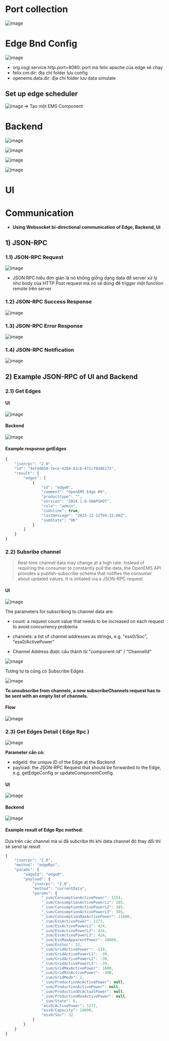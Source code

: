 # Port collection
![image](https://github.com/minhthuong031103/OpenEms-Docs/assets/101078033/6cf4a67f-0987-4fea-a07f-404d2227beee)


# Edge Bnd Config
![image](https://github.com/minhthuong031103/OpenEms-Docs/assets/101078033/993e8787-f06d-421a-9129-6ee7da737479)

- org.osgi.service.http.port=8080: port mà felix apache của edge sẽ chạy
- felix.cm.dir: địa chỉ folder lưu config
- openems.data.dir: địa chỉ folder lưu data simulate

## Set up edge scheduler 
![image](https://github.com/minhthuong031103/OpenEms-Docs/assets/101078033/1e02617a-cb96-4834-a0d4-bd75bd27feb5)
=> Tạo một EMS Component


# Backend
![image](https://github.com/minhthuong031103/OpenEms-Docs/assets/101078033/bc021131-876a-484a-b12b-21bd118edaaa)

![image](https://github.com/minhthuong031103/OpenEms-Docs/assets/101078033/5ba10e3a-ddd7-4350-8654-07c56c0c219c)

![image](https://github.com/minhthuong031103/OpenEms-Docs/assets/101078033/7a795b37-d756-4459-97e5-0284ced0d420)



![image](https://github.com/minhthuong031103/OpenEms-Docs/assets/101078033/1f2dafd3-52ca-43b5-b816-ff15a574232f)



# UI 





# Communication
- **Using Websocket bi-directional communication of Edge, Backend, Ui**


## 1) JSON-RPC 

### 1.1) JSON-RPC Request
![image](https://github.com/minhthuong031103/OpenEms-Docs/assets/101078033/db887315-369b-428e-96c5-96e7e2f09912)

- JSON RPC hiểu đơn giản là nó không giống dạng data để server xử lý như body của HTTP Post request mà nó sẽ dùng để trigger một function remote trên server


### 1.2) JSON-RPC Success Response
![image](https://github.com/minhthuong031103/OpenEms-Docs/assets/101078033/ff6bec11-9264-4bf1-8fa0-89f384080e91)



### 1.3) JSON-RPC Error Response
![image](https://github.com/minhthuong031103/OpenEms-Docs/assets/101078033/1d1a83f3-a3bd-4740-b11a-a2b71b79be90)


### 1.4) JSON-RPC Notification
![image](https://github.com/minhthuong031103/OpenEms-Docs/assets/101078033/27e36256-7f62-4ab4-86ce-51163fe73349)


## 2) Example JSON-RPC of UI and Backend

### 2.1) Get Edges
#### UI 
![image](https://github.com/minhthuong031103/OpenEms-Docs/assets/101078033/5aa09850-0902-4286-9a59-644de0ee05a7)
  
#### Backend
![image](https://github.com/minhthuong031103/OpenEms-Docs/assets/101078033/14cac11e-4675-45f3-af0d-689fa27b8887)

#### Example response getEdges
```js
{
    "jsonrpc": "2.0",
    "id": "4efdd058-7ece-4204-82c8-472c78d46173",
    "result": {
        "edges": [
            {
                "id": "edge0",
                "comment": "OpenEMS Edge #0",
                "producttype": "",
                "version": "2024.1.0-SNAPSHOT",
                "role": "admin",
                "isOnline": true,
                "lastmessage": "2023-12-12T04:15:00Z",
                "sumState": "OK"
            }
        ]
    }
}
```

### 2.2) Subsribe channel
>Real-time channel data may change at a high rate. Instead of requiring the consumer to constantly pull the data, the OpenEMS API provides a publish-subscribe schema that notifies the consumer about updated values. It is initiated via a JSON-RPC request

#### UI

![image](https://github.com/minhthuong031103/OpenEms-Docs/assets/101078033/f617c901-5ef7-4c5e-bc23-7ce033d9bb59)

The parameters for subscribing to channel data are:

- count: a request count value that needs to be increased on each request to avoid concurrency problems

- channels: a list of channel addresses as strings, e.g. "ess0/Soc", "ess0/ActivePower"
- Channel Address được cấu thành từ "component-Id" / "ChannelId"

![image](https://github.com/minhthuong031103/OpenEms-Docs/assets/101078033/7b076e85-a098-4f61-b637-aaa6a21541f1)

Tương tự ta cũng có Subscribe Edges

![image](https://github.com/minhthuong031103/OpenEms-Docs/assets/101078033/74e040a1-223f-4eec-b118-786c19f20624)



**To unsubscribe from channels, a new subscribeChannels request has to be sent with an empty list of channels.**

#### Flow 
![image](https://github.com/minhthuong031103/OpenEms-Docs/assets/101078033/9d56e77b-ff74-47b0-b371-5e72145ceaf9)


### 2.3) Get Edges Detail ( Edge Rpc )
![image](https://github.com/minhthuong031103/OpenEms-Docs/assets/101078033/d25e9a01-4ec4-4e0c-a276-cce3c088f560)

**Parameter cần có:**
- edgeId: the unique ID of the Edge at the Backend
- payload: the JSON-RPC Request that should be forwarded to the Edge, e.g. getEdgeConfig or updateComponentConfig.
#### UI

![image](https://github.com/minhthuong031103/OpenEms-Docs/assets/101078033/880ccd6b-1946-485d-90ad-7f17a645d8a7)


#### Backend

![image](https://github.com/minhthuong031103/OpenEms-Docs/assets/101078033/b131b5b5-7526-41e4-a615-b9c1ea8a5f5f)

#### Example result of Edge Rpc method:
Dựa trên các channel mà ui đã subcribe thì khi data channel đó thay đổi thì sẽ send lại result
```js
{
    "jsonrpc": "2.0",
    "method": "edgeRpc",
    "params": {
        "edgeId": "edge0",
        "payload": {
            "jsonrpc": "2.0",
            "method": "currentData",
            "params": {
                "_sum/ConsumptionActivePower": 1154,
                "_sum/ConsumptionActivePowerL1": 385,
                "_sum/ConsumptionActivePowerL2": 385,
                "_sum/ConsumptionActivePowerL3": 385,
                "_sum/ConsumptionMaxActivePower": 11800,
                "_sum/EssActivePower": 1272,
                "_sum/EssActivePowerL1": 424,
                "_sum/EssActivePowerL2": 424,
                "_sum/EssActivePowerL3": 424,
                "_sum/EssMaxApparentPower": 10000,
                "_sum/EssSoc": 32,
                "_sum/GridActivePower": -118,
                "_sum/GridActivePowerL1": -39,
                "_sum/GridActivePowerL2": -39,
                "_sum/GridActivePowerL3": -39,
                "_sum/GridMaxActivePower": 1800,
                "_sum/GridMinActivePower": -300,
                "_sum/GridMode": 1,
                "_sum/ProductionAcActivePower": null,
                "_sum/ProductionActivePower": null,
                "_sum/ProductionDcActualPower": null,
                "_sum/ProductionMaxActivePower": null,
                "_sum/State": 0,
                "ess0/ActivePower": 1272,
                "ess0/Capacity": 10000,
                "ess0/Soc": 32
            }
        }
    }
}
```


